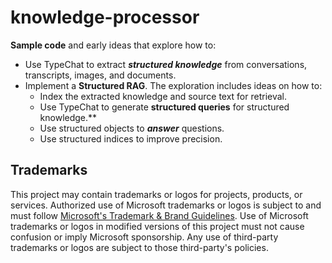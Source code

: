 # knowledge-processor

**Sample code** and early ideas that explore how to:

- Use TypeChat to extract **_structured knowledge_** from conversations, transcripts, images, and documents.
- Implement a **Structured RAG**. The exploration includes ideas on how to:
  - Index the extracted knowledge and source text for retrieval.
  - Use TypeChat to generate **structured queries** for structured knowledge.\*\*
  - Use structured objects to **_answer_** questions.
  - Use structured indices to improve precision.

## Trademarks

This project may contain trademarks or logos for projects, products, or services. Authorized use of Microsoft
trademarks or logos is subject to and must follow
[Microsoft's Trademark & Brand Guidelines](https://www.microsoft.com/en-us/legal/intellectualproperty/trademarks/usage/general).
Use of Microsoft trademarks or logos in modified versions of this project must not cause confusion or imply Microsoft sponsorship.
Any use of third-party trademarks or logos are subject to those third-party's policies.
